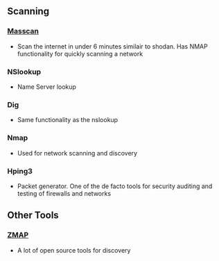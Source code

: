 ## Scanning 
### [Masscan](https://danielmiessler.com/study/masscan/)
- Scan the internet in under 6 minutes similair to shodan. Has NMAP functionality for quickly scanning a network

### NSlookup
- Name Server lookup

### Dig
- Same functionality as the nslookup

### Nmap
- Used for network scanning and discovery

### Hping3
- Packet generator. One of the de facto tools for security auditing and testing of firewalls and networks

## Other Tools
### [ZMAP](https://zmap.io/)
- A lot of open source tools for discovery
